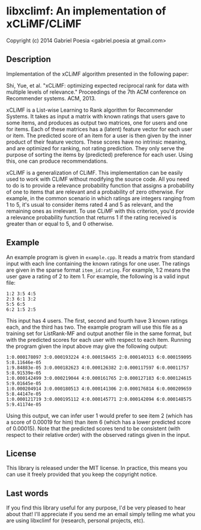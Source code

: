 # libxclimf: An implementation of xCLiMF/CLiMF
Copyright (c) 2014 Gabriel Poesia <gabriel.poesia at gmail.com>

## Description

Implementation of the xCLiMF algorithm presented in the following paper:

Shi, Yue, et al. "xCLiMF: optimizing expected reciprocal rank for data 
with multiple levels of relevance."
Proceedings of the 7th ACM conference on Recommender systems. ACM, 2013.

xCLiMF is a List-wise Learning to Rank algorithm for Recommender Systems.
It takes as input a matrix with known ratings that users gave to some items,
and produces as output two matrices, one for users and one for items.
Each of these matrices has a (latent) feature vector for each user or item.
The predicted score of an item for a user is then given by the inner product
of their feature vectors. These scores have no intrinsic meaning, and
are optimized for ranking, not rating prediction.
They only serve the purpose of sorting the items by (predicted) preference
for each user. Using this, one can produce recommendations.

xCLiMF is a generalization of CLiMF. This implementation can be easily
used to work with CLiMF without modifying the source code.
All you need to do is to provide a relevance
probability function that assigns a probability of one to items that
are relevant and a probability of zero otherwise. For example, in the
common scenario in which ratings are integers ranging from 1 to 5,
it's usual to consider items rated 4 and 5 as relevant, and the remaining
ones as irrelevant. To use CLiMF with this criterion, you'd provide
a relevance probability function that returns 1 if the rating received
is greater than or equal to 5, and 0 otherwise.

## Example 

An example program is given in `example.cpp`. It reads a matrix from 
standard input with each line containing the known ratings for one user.
The ratings are given in the sparse format ``item_id:rating``. For example,
1:2 means the user gave a rating of 2 to item 1. For example, the following
is a valid input file:

```
1:2 3:5 4:5
2:3 6:1 3:2
5:5 6:5
6:2 1:5 2:5
```

This input has 4 users. The first, second and fourth have 3 known ratings each,
and the third has two. The example program will use this file as a training
set for ListRank-MF and output another file in the same format, but with
the predicted scores for each user with respect to each item. Running the 
program given the input above may give the following output:

```
1:0.000178097 3:0.000193224 4:0.000158455 2:0.000140313 6:0.000159095 5:8.11646e-05
1:9.84883e-05 3:0.000182623 4:0.000126382 2:0.000117597 6:0.00011757 5:8.91539e-05
1:0.000142499 3:0.000219044 4:0.000161765 2:0.000127183 6:0.000124615 5:9.01645e-05
1:0.000204914 3:0.000180513 4:0.000141306 2:0.000176814 6:0.000209659 5:8.44147e-05
1:0.000121719 3:0.000195112 4:0.000145771 2:0.000142094 6:0.000148575 5:9.41174e-05
```

Using this output, we can infer user 1 would prefer to see item 2 (which
has a score of 0.00019 for him) than item 6 (which has a lower predicted score
of 0.00015). Note that the predicted scores tend to be consistent (with
respect to their relative order) with the observed ratings given in the
input.

## License

This library is released under the MIT license. In practice, this means
you can use it freely provided that you keep the copyright notice.

## Last words

If you find this library useful for any purpose, I'd be very pleased 
to hear about that! I'll appreciate if you send me an email simply
telling me what you are using libxclimf for (research, personal
projects, etc).
